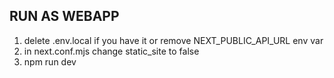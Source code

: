 ## RUN AS WEBAPP

1) delete .env.local if you have it or remove NEXT_PUBLIC_API_URL env var
2) in next.conf.mjs change static_site to false
2) npm run dev